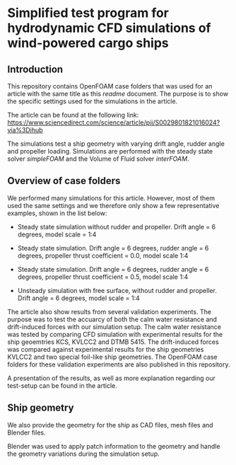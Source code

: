 # Simplified test program for hydrodynamic CFD simulations of wind-powered cargo ships

## Introduction
This repository contains OpenFOAM case folders that was used for an article with the same title as this *readme* document. The purpose is to show the specific settings used for the simulations in the article.

The article can be found at the following link: https://www.sciencedirect.com/science/article/pii/S0029801821016024?via%3Dihub

The simulations test a ship geometry with varying drift angle, rudder angle and propeller loading. Simulations are performed with the steady state solver *simpleFOAM* and the Volume of Fluid solver *interFOAM*.

## Overview of case folders
We performed many simulations for this article. However, most of them used the same settings and we therefore only show a few representative examples, shown in the list below:

- Steady state simulation without rudder and propeller. Drift angle = 6 degrees, model scale = 1:4
- Steady state simulation. Drift angle = 6 degrees, rudder angle = 6 degrees, propeller thrust coefficient = 0.0, model scale 1:4
- Steady state simulation. Drift angle = 6 degrees, rudder angle = 6 degrees, propeller thrust coefficient = 0.5, model scale 1:4

- Unsteady simulation with free surface, without rudder and propeller. Drift angle = 6 degrees, model scale = 1:4

The article also show results from several validation experiments. The purpose was to test the accuarcy of both the calm water resistance and drift-induced forces with our simulation setup. The calm water resistance was tested by comparing CFD simulation with experimental results for the ship geoemtries KCS, KVLCC2 and DTMB 5415. The drift-induced forces was compared against experimental results for the ship geometries KVLCC2 and two special foil-like ship geometries. The OpenFOAM case folders for these validation experiments are also published in this repository.

A presentation of the results, as well as more explanation regarding our test-setup can be found in the article.

## Ship geometry
We also provide the geometry for the ship as CAD files, mesh files and Blender files.

Blender was used to apply patch information to the geometry and handle the geometry variations during the simulation setup.
